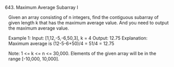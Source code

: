 643. Maximum Average Subarray I

Given an array consisting of n integers, find the contiguous subarray of given length k that has the maximum average value. And you need to output the maximum average value.

Example 1:
Input: [1,12,-5,-6,50,3], k = 4
Output: 12.75
Explanation: Maximum average is (12-5-6+50)/4 = 51/4 = 12.75
 
Note:
1 <= k <= n <= 30,000.
Elements of the given array will be in the range [-10,000, 10,000].